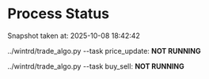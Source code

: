 # Process Status

Snapshot taken at: 2025-10-08 18:42:42

../wintrd/trade_algo.py --task price_update: **NOT RUNNING**

../wintrd/trade_algo.py --task buy_sell: **NOT RUNNING**

